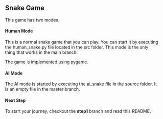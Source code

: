 ## Snake Game
This game has two modes.

#### Human Mode
This is a normal snake game that you can play. You can start it by executing the human_snake.py file located in the src folder. This mode is the only thing that works in the main branch.

The game is implemented using pygame.

#### AI Mode
The AI mode is started by executing the ai_snake file in the source folder. It is an empty file in the master branch.

#### Next Step
To start your journey, checkout the **step1** branch and read this README.
